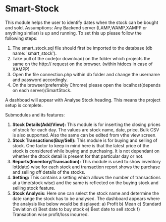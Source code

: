 # Smart-Stock
This module helps the user to identify dates when the stock can be bought and sold. 
Assumptions: Any Backend server (LAMP,WAMP,XAMPP or anything similar) is up and running.
To set this up please follow the following steps:
1. The smart_stock.sql file should first be imported to the database (db name: 'smart_stock').
2. Take pull of the code(or download) on the folder which projects the same on the http:// request on the browser. (within htdocs in case of XAMPP)
3. Open the file connection.php within db folder and change the username and password accordingly.
4. On the browser(preferrably Chrome) please open the localhost(depends on each server)/SmartStock.

A dashboad will appear with Analyse Stock heading. This means the project setup is complete.

Submodules and its features:
1. <b>Stock Details(Add/View):</b> This module is for inserting the closing prices of stock for each day. The values are stock name, date, price. Bulk CSV is also supported. Also the same can be edited from vthe view screen.
2. <b>Stock Transactions(Buy/Sell):</b> This module is for buying and selling of stock. One factor to keep in mind here is that the latest price of the stock is considered while buying and purchasing. It is not dependant on whether the dtock detail is present for that particular day or not.
3. <b>Reports(Inventory/Transaction):</b> This module is used to show inventory lot(date) wise for each stock and transaction report shows the purchase and selling off details of the stocks.
4. <b>Setting:</b> This contains a setting which allows the number of transactions at a time(stock wise) and the same is reflected on the buying stock and selling stock feature.
5. <b>Stock Analysis:</b> Here one can select the stock name and determine the date range the stock has to be analysed. The dashboard appears where the analysis like below would be displayed:
a) Profit
b) Mean
c) Standard Deviation
d) Best date to buy stock
e) Best date to sell stock
f) Transaction wise profit/loss incurred.




